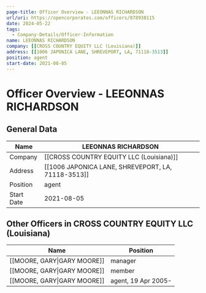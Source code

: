 ```yaml
---
page-title: Officer Overview - LEEONNAS RICHARDSON
url/uri: https://opencorporates.com/officers/878938115
date: 2024-05-22
tags:
  - Company-Details/Officer-Information
name: LEEONNAS RICHARDSON
company: [[CROSS COUNTRY EQUITY LLC (Louisiana)]]
address: [[1006 JAPONICA LANE, SHREVEPORT, LA, 71118-3513]]
position: agent
start-date: 2021-08-05
---
```


# Officer Overview - LEEONNAS RICHARDSON

## General Data

| Name            | LEEONNAS RICHARDSON                         |
|-----------------|---------------------------------------------|
| Company         | [[CROSS COUNTRY EQUITY LLC (Louisiana)]]        |
| Address         | [[1006 JAPONICA LANE, SHREVEPORT, LA, 71118-3513]] |
| Position        | agent                                       |
| Start Date      | 2021-08-05                                  |

## Other Officers in CROSS COUNTRY EQUITY LLC (Louisiana)

| Name             | Position |
|------------------|----------|
| [[MOORE, GARY\|GARY MOORE]]       | manager  |
| [[MOORE, GARY\|GARY MOORE]]        | member   |
| [[MOORE, GARY\|GARY MOORE]]        | agent, 19 Apr 2005- |